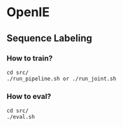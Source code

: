 # OpenIE

## Sequence Labeling

### How to train?
```
cd src/
./run_pipeline.sh or ./run_joint.sh
```

### How to eval?
```
cd src/
./eval.sh
```

